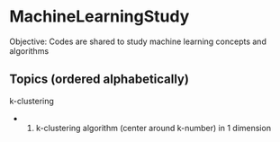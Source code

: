 # MachineLearningStudy

Objective: Codes are shared to study machine learning concepts and algorithms

## Topics (ordered alphabetically)

k-clustering
- 1) k-clustering algorithm (center around k-number) in 1 dimension
